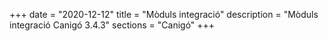 +++
date        = "2020-12-12"
title       = "Mòduls integració"
description = "Mòduls integració Canigó 3.4.3"
sections    = "Canigó"
+++